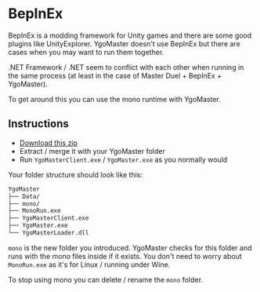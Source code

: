 # BepInEx

BepInEx is a modding framework for Unity games and there are some good plugins like UnityExplorer. YgoMaster doesn't use BepInEx but there are cases when you may want to run them together.

.NET Framework / .NET seem to conflict with each other when running in the same process (at least in the case of Master Duel + BepInEx + YgoMaster).

To get around this you can use the mono runtime with YgoMaster.

## Instructions

- [Download this zip](https://github.com/pixeltris/YgoMaster/releases/download/v1.50/YgoMaster-Linux-Data-v1.zip)
- Extract / merge it with your YgoMaster folder
- Run `YgoMasterClient.exe` / `YgoMaster.exe` as you normally would

Your folder structure should look like this:

```md
YgoMaster
├── Data/
├── mono/
├── MonoRun.exe
├── YgoMasterClient.exe
├── YgoMaster.exe
└── YgoMasterLoader.dll
```

`mono` is the new folder you introduced. YgoMaster checks for this folder and runs with the mono files inside if it exists. You don't need to worry about `MonoRun.exe` as it's for Linux / running under Wine.

To stop using mono you can delete / rename the `mono` folder.